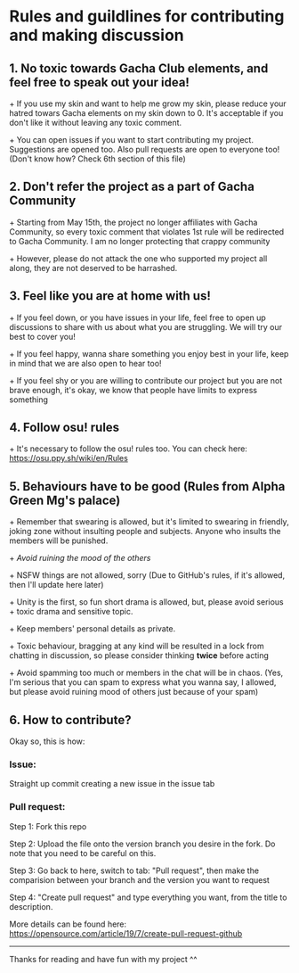 # Rules and guildlines for contributing and making discussion

## 1. No toxic towards Gacha Club elements, and feel free to speak out your idea!

\+ If you use my skin and want to help me grow my skin, please reduce your hatred towars Gacha elements on my skin down to 0. It's acceptable if you don't like it without leaving any toxic comment.

\+ You can open issues if you want to start contributing my project. Suggestions are opened too. Also pull requests are open to everyone too! (Don't know how? Check 6th section of this file)

## 2. Don't refer the project as a part of Gacha Community

\+ Starting from May 15th, the project no longer affiliates with Gacha Community, so every toxic comment that violates 1st rule will be redirected to Gacha Community. I am no longer protecting that crappy community

\+ However, please do not attack the one who supported my project all along, they are not deserved to be harrashed.

## 3. Feel like you are at home with us!

\+ If you feel down, or you have issues in your life, feel free to open up discussions to share with us about what you are struggling. We will try our best to cover you!

\+ If you feel happy, wanna share something you enjoy best in your life, keep in mind that we are also open to hear too!

\+ If you feel shy or you are willing to contribute our project but you are not brave enough, it's okay, we know that people have limits to express something

## 4. Follow osu! rules

\+ It's necessary to follow the osu! rules too. You can check here: https://osu.ppy.sh/wiki/en/Rules

## 5. Behaviours have to be good (Rules from Alpha Green Mg's palace)

\+ Remember that swearing is allowed, but it's limited to swearing in friendly, joking zone without insulting people and subjects. Anyone who insults the members will be punished.

\+ _Avoid ruining the mood of the others_

\+ NSFW things are not allowed, sorry (Due to GitHub's rules, if it's allowed, then I'll update here later)

\+ Unity is the first, so fun short drama is allowed, but, please avoid serious + toxic drama and sensitive topic.

\+ Keep members' personal details as private.

\+ Toxic behaviour, bragging at any kind will be resulted in a lock from chatting in discussion, so please consider thinking **twice** before acting

\+ Avoid spamming too much or members in the chat will be in chaos. (Yes, I'm serious that you can spam to express what you wanna say, I allowed, but please avoid ruining mood of others just because of your spam)

## 6. How to contribute?

Okay so, this is how:

### Issue: 

Straight up commit creating a new issue in the issue tab

### Pull request:

Step 1: Fork this repo

Step 2: Upload the file onto the version branch you desire in the fork. Do note that you need to be careful on this.

Step 3: Go back to here, switch to tab: "Pull request", then make the comparision between your branch and the version you want to request

Step 4: "Create pull request" and type everything you want, from the title to description.

More details can be found here: https://opensource.com/article/19/7/create-pull-request-github

-----------------------------------------------------------------------------------

Thanks for reading and have fun with my project ^^
